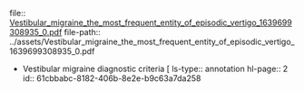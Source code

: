 file:: [Vestibular_migraine_the_most_frequent_entity_of_episodic_vertigo_1639699308935_0.pdf](../assets/Vestibular_migraine_the_most_frequent_entity_of_episodic_vertigo_1639699308935_0.pdf)
file-path:: ../assets/Vestibular_migraine_the_most_frequent_entity_of_episodic_vertigo_1639699308935_0.pdf

- Vestibular migraine diagnostic criteria [
  ls-type:: annotation
  hl-page:: 2
  id:: 61cbbabc-8182-406b-8e2e-b9c63a7da258